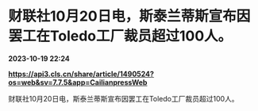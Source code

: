 # 财联社10月20日电，斯泰兰蒂斯宣布因罢工在Toledo工厂裁员超过100人。

**2023-10-19 22:24**

**https://api3.cls.cn/share/article/1490524?os=web&sv=7.7.5&app=CailianpressWeb**

财联社10月20日电，斯泰兰蒂斯宣布因罢工在Toledo工厂裁员超过100人。